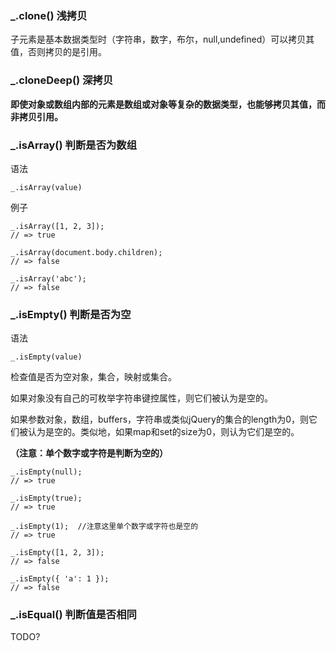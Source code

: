 ### _.clone() 浅拷贝
子元素是基本数据类型时（字符串，数字，布尔，null,undefined）可以拷贝其值，否则拷贝的是引用。 

### _.cloneDeep() 深拷贝
**即使对象或数组内部的元素是数组或对象等复杂的数据类型，也能够拷贝其值，而非拷贝引用。**

### _.isArray() 判断是否为数组

语法

```
_.isArray(value)
```

例子

```
_.isArray([1, 2, 3]);
// => true
 
_.isArray(document.body.children);
// => false
 
_.isArray('abc');
// => false
```

### _.isEmpty() 判断是否为空
语法

```
_.isEmpty(value)
```

检查值是否为空对象，集合，映射或集合。

如果对象没有自己的可枚举字符串键控属性，则它们被认为是空的。

如果参数对象，数组，buffers，字符串或类似jQuery的集合的length为0，则它们被认为是空的。类似地，如果map和set的size为0，则认为它们是空的。

**（注意：单个数字或字符是判断为空的）**

```
_.isEmpty(null);
// => true
 
_.isEmpty(true);
// => true
 
_.isEmpty(1);  //注意这里单个数字或字符也是空的
// => true
 
_.isEmpty([1, 2, 3]);
// => false
 
_.isEmpty({ 'a': 1 });
// => false
```

### _.isEqual() 判断值是否相同

TODO?





